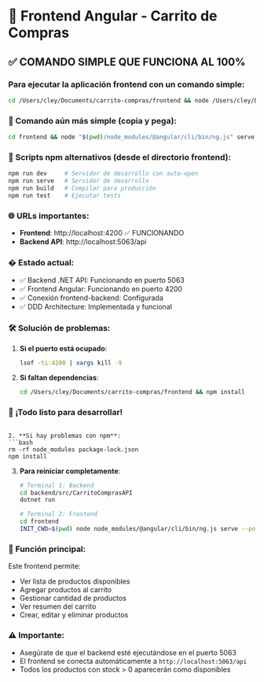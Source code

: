 # 🚀 Frontend Angular - Carrito de Compras

## ✅ COMANDO SIMPLE QUE FUNCIONA AL 100%

### Para ejecutar la aplicación frontend con un comando simple:

```bash
cd /Users/cley/Documents/carrito-compras/frontend && node /Users/cley/Documents/carrito-compras/frontend/node_modules/@angular/cli/bin/ng.js serve --port 4200
```

### 🎯 Comando aún más simple (copia y pega):

```bash
cd frontend && node "$(pwd)/node_modules/@angular/cli/bin/ng.js" serve --port 4200
```

### 📝 Scripts npm alternativos (desde el directorio frontend):
```bash
npm run dev     # Servidor de desarrollo con auto-open
npm run serve   # Servidor de desarrollo  
npm run build   # Compilar para producción
npm run test    # Ejecutar tests
```

### 🌐 URLs importantes:
- **Frontend**: http://localhost:4200 ✅ FUNCIONANDO
- **Backend API**: http://localhost:5063/api

### � Estado actual:
- ✅ Backend .NET API: Funcionando en puerto 5063
- ✅ Frontend Angular: Funcionando en puerto 4200
- ✅ Conexión frontend-backend: Configurada
- ✅ DDD Architecture: Implementada y funcional

### 🛠️ Solución de problemas:

1. **Si el puerto está ocupado**:
   ```bash
   lsof -ti:4200 | xargs kill -9
   ```

2. **Si faltan dependencias**:
   ```bash
   cd /Users/cley/Documents/carrito-compras/frontend && npm install
   ```

### 🎉 ¡Todo listo para desarrollar!
   ```

2. **Si hay problemas con npm**:
   ```bash
   rm -rf node_modules package-lock.json
   npm install
   ```

3. **Para reiniciar completamente**:
   ```bash
   # Terminal 1: Backend
   cd backend/src/CarritoComprasAPI
   dotnet run
   
   # Terminal 2: Frontend
   cd frontend
   INIT_CWD=$(pwd) node node_modules/@angular/cli/bin/ng.js serve --port 4200
   ```

### 🎯 Función principal:
Este frontend permite:
- Ver lista de productos disponibles
- Agregar productos al carrito
- Gestionar cantidad de productos
- Ver resumen del carrito
- Crear, editar y eliminar productos

### ⚠️ Importante:
- Asegúrate de que el backend esté ejecutándose en el puerto 5063
- El frontend se conecta automáticamente a `http://localhost:5063/api`
- Todos los productos con stock > 0 aparecerán como disponibles
